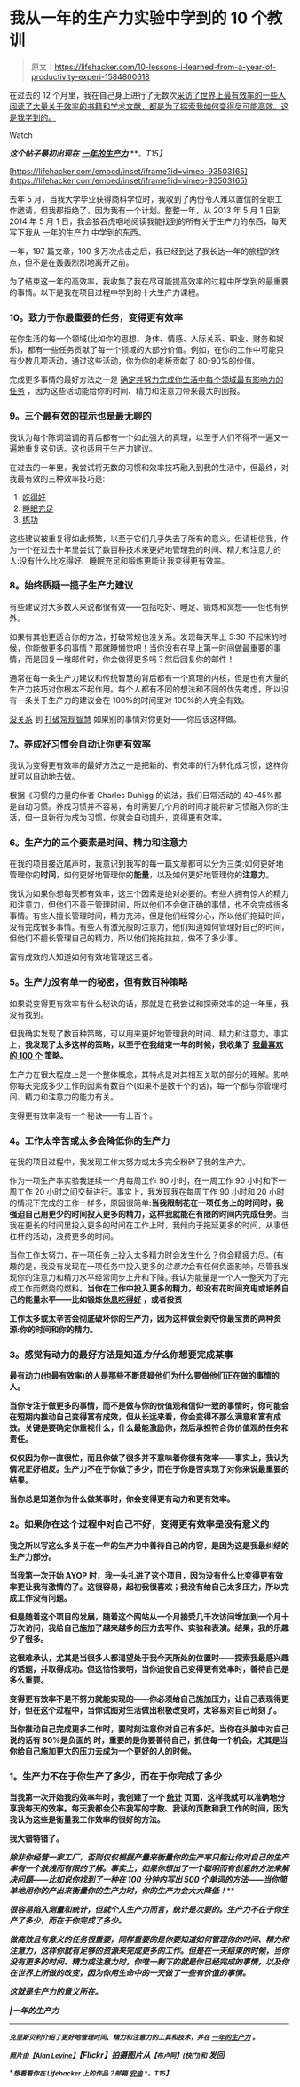 # 我从一年的生产力实验中学到的 10 个教训

> 原文：<https://lifehacker.com/10-lessons-i-learned-from-a-year-of-productivity-experi-1584800618>

在过去的 12 个月里，我在自己身上进行了无数次[采访了世界上最有效率的一些人](http://ayearofproductivity.com/category/interviews/)[阅读了大量关于效率的书籍和学术文献，都是为了探索我如何变得尽可能高效。这是我学到的。](http://ayearofproductivity.com/favorite-books-productivity/)

Watch

***这个帖子最初出现在*** [***一年的生产力***](http://ayearofproductivity.com/top-lessons-learned-a-year-of-productivity/) ***。*T15】**

 [https://lifehacker.com/embed/inset/iframe?id=vimeo-93503165](https://lifehacker.com/embed/inset/iframe?id=vimeo-93503165) 

去年 5 月，当我大学毕业获得商科学位时，我收到了两份令人难以置信的全职工作邀请，但我都拒绝了，因为我有一个计划。整整一年，从 2013 年 5 月 1 日到 2014 年 5 月 1 日，我会狼吞虎咽地阅读我能找到的所有关于生产力的东西，每天写下我从 [一年的生产力](http://ayearofproductivity.com/) 中学到的东西。

一年，197 篇文章，100 多万次点击之后，我已经到达了我长达一年的旅程的终点，但不是在轰轰烈烈地离开之前。

为了结束这一年的高效率，我收集了我在尽可能提高效率的过程中所学到的最重要的事情。以下是我在项目过程中学到的十大生产力课程。

### 10。致力于你最重要的任务，变得更有效率

在你生活的每一个领域(比如你的思想、身体、情感、人际关系、职业、财务和娱乐)，都有一些任务贡献了每一个领域的大部分价值。例如，在你的工作中可能只有少数几项活动，通过这些活动，你为你的老板贡献了 80-90%的价值。

完成更多事情的最好方法之一是 [确定并努力完成你生活中每个领域最有影响力的任务](http://ayearofproductivity.com/how-to-determine-highest-leverage-activities-work/) ，因为这些活动能给你的时间、精力和注意力带来最大的回报。

### **9。三个最有效的提示也是最无聊的**

我认为每个陈词滥调的背后都有一个如此强大的真理，以至于人们不得不一遍又一遍地重复这句话。这也适用于生产力建议。

在过去的一年里，我尝试将无数的习惯和效率技巧融入到我的生活中，但最终，对我最有效的三种效率技巧是:

1.  [吃得好](http://vitals.lifehacker.com/the-only-three-things-everybody-agrees-on-when-it-comes-1709039566)
2.  [睡眠充足](http://lifehacker.com/how-to-get-better-sleep-and-need-less-every-night-5971884#_ga=1.242005514.98392234.1438719319)
3.  [练功](http://vitals.lifehacker.com/you-dont-need-to-spend-hours-in-the-gym-to-lose-weight-1699058686)

这些建议被重复得如此频繁，以至于它们几乎失去了所有的意义。但请相信我，作为一个在过去十年里尝试了数百种技术来更好地管理我的时间、精力和注意力的人:没有什么比吃得好、睡眠充足和锻炼更能让我变得更有效率。

### **8。始终质疑一揽子生产力建议**

有些建议对大多数人来说都很有效——包括吃好、睡足、锻炼和冥想——但也有例外。

如果有其他更适合你的方法，打破常规也没关系。发现每天早上 5:30 不起床的时候，你能做更多的事情？那就睡懒觉吧！当你没有在早上第一时间做最重要的事情，而是回复一堆邮件时，你会做得更多吗？然后回复你的邮件！

通常在每一条生产力建议和传统智慧的背后都有一个真理的内核，但是也有大量的生产力技巧对你根本不起作用。每个人都有不同的想法和不同的优先考虑，所以没有一条关于生产力的建议会在 100%的时间里对 100%的人完全有效。

[没关系](https://lifehacker.com/seven-productivity-myths-debunked-by-science-and-comm-5965826) 到 [打破常规智慧](http://lifehacker.com/more-productivity-myths-debunked-by-science-and-commo-514253858) 如果别的事情对你更好——你应该这样做。

### **7。养成好习惯会自动让你更有效率**

我认为变得更有效率的最好方法之一是把新的、有效率的行为转化成习惯，这样你就可以自动地去做。

根据《习惯的力量的作者 Charles Duhigg 的说法，我们日常活动的 40-45%都是自动习惯。养成习惯并不容易，有时需要几个月的时间才能将新习惯融入你的生活，但一旦新行为成为习惯，你就会自动提升，变得更有效率。

### **6。生产力的三个要素是时间、精力和注意力**

在我的项目接近尾声时，我意识到我写的每一篇文章都可以分为三类:如何更好地管理你的**时间**，如何更好地管理你的**能量**，以及如何更好地管理你的**注意力**。

我认为如果你想每天都有效率，这三个因素是绝对必要的。有些人拥有惊人的精力和注意力，但他们不善于管理时间，所以他们不会做正确的事情，也不会完成很多事情。有些人擅长管理时间，精力充沛，但是他们经常分心，所以他们拖延时间，没有完成很多事情。有些人有激光般的注意力，他们知道如何管理好自己的时间，但他们不擅长管理自己的精力，所以他们拖拖拉拉，做不了多少事。

富有成效的人知道如何有效地管理这三者。

### **5。生产力没有单一的秘密，但有数百种策略**

如果说变得更有效率有什么秘诀的话，那就是在我尝试和探索效率的这一年里，我没有找到。

但我确实发现了数百种策略，可以用来更好地管理我的时间、精力和注意力。事实上，**我发现了太多这样的策略，以至于在我结束一年的时候，我收集了** [**我最喜欢的 100 个**](http://ayearofproductivity.com/100-time-energy-attention-hacks-will-make-productive) **策略。**

生产力在很大程度上是一个整体概念，其特点是对其相互关联的部分的理解。影响你每天完成多少工作的因素有数百个(如果不是数千个的话)，每一个都与你管理时间、精力和注意力的能力有关。

变得更有效率没有一个秘诀——有上百个。

### **4。工作太辛苦或太多会降低你的生产力**

在我的项目过程中，我发现工作太努力或太多完全粉碎了我的生产力。

作为一项生产率实验我连续一个月每周工作 90 小时，在一周工作 90 小时和下一周工作 20 小时之间交替进行。事实上，我发现我在每周工作 90 小时和 20 小时的情况下完成的工作一样多，原因很简单:**当我限制花在一项任务上的时间时，我强迫自己用更少的时间投入更多的精力，这样我就能在有限的时间内完成任务**。当我在更长的时间里投入更多的时间在工作上时，我倾向于拖延更多的时间，从事低杠杆的活动，浪费更多的时间。

当你工作太努力，在一项任务上投入太多精力时会发生什么？你会精疲力尽。(有趣的是，我没有发现在一项任务中投入更多的*注意力*会有任何负面影响，尽管我发现你的注意力和精力水平经常同步上升和下降。)我认为能量是一个人一整天为了完成工作而燃烧的燃料。**当你在工作中投入更多的精力，却没有花时间充电或培养自己的能量水平——比如锻炼**[](http://ayearofproductivity.com/exercise-to-boost-your-focus/)****[**休息**](http://ayearofproductivity.com/get-work-done-take-breaks/)**[**吃得好**](http://ayearofproductivity.com/body-composition-experiment-introduction/) **，或者投资**[](http://ayearofproductivity.com/9-stress-relief-strategies-that-actually-work/)******

******工作太多或太辛苦会彻底破坏你的生产力，因为这样做会剥夺你最宝贵的两种资源:你的时间和你的精力。******

### ********3。感觉有动力的最好方法是知道*为什么*你想要完成某事********

****最有动力(也最有效率)的人是那些不断质疑他们为什么要做他们正在做的事情的人。**** 

****当你专注于做更多的事情，而不是做与你的价值观和信仰一致的事情时，你可能会在短期内推动自己变得富有成效，但从长远来看，你会变得不那么满意和富有成效。关键是要确定你重视什么，什么最能激励你，然后承担符合你价值观的任务和责任。****

****仅仅因为你一直很忙，而且你做了很多并不意味着你很有效率——事实上，我认为情况正好相反。生产力不在于你做了多少，而在于你是否实现了对你来说最重要的结果。****

****当你总是知道你为什么做某事时，你会变得更有动力和更有效率。****

### ******2。如果你在这个过程中对自己不好，变得更有效率是没有意义的******

****我之所以写这么多关于在一年的生产力中善待自己的内容，是因为这是我最纠结的生产力部分。****

****当我第一次开始 AYOP 时，我一头扎进了这个项目，因为没有什么比变得更有效率更让我有激情的了。这很容易，起初我很喜欢；我没有给自己太多压力，所以完成工作没有问题。****

****但是随着这个项目的发展，随着这个网站从一个月接受几千次访问增加到一个月十万次访问，我给自己施加了越来越多的压力去写作、实验和表演。结果，我的乐趣少了很多。****

****这很难承认，尤其是当很多人都渴望处于我今天所处的位置时——探索我最感兴趣的话题，并取得成功。但这恰恰表明，当你迫使自己变得更有效率时，善待自己是多么重要。****

****变得更有效率不是不努力就能实现的——你必须给自己施加压力，让自己表现得更好，但在这个过程中，当你试图对生活做出积极改变时，太容易对自己苛刻了。****

****当你推动自己完成更多工作时，要时刻注意你对自己有多好。当你在头脑中对自己说的话有 80%是负面的 时，重要的是你要善待自己，抓住每一个机会，尤其是当你给自己施加更大的压力去成为一个更好的人的时候。****

### ******1。生产力不在于你生产了多少，而在于你完成了多少******

****当我第一次开始我的效率年时，我创建了一个 [统计](http://ayearofproductivity.com/statistics/) 页面，这样我就可以准确地分享我每天的效率。每天我都会公布我写的字数、我读的页数和我工作的时间，因为我认为这些是衡量我工作效率的很好的方法。**** 

****我大错特错了。****

****除非你经营一家工厂，否则仅仅根据产量来衡量你的生产率只能让你对自己的生产率有一个肤浅而有限的了解。事实上，如果你想出了一个聪明而有创意的方法来解决问题——比如说你找到了一种在 100 分钟内写出 500 个单词的方法——当你简单地用你的产出来衡量你的生产力时，你的生产力会大大降低*！*****

*****很容易陷入测量和统计，但就个人生产力而言，统计是次要的。生产力不在于你生产了多少，而在于你完成了多少。*****

*****做高效且有意义的任务很重要，同样重要的是你要知道如何管理你的时间、精力和注意力，这样你就有足够的资源来完成更多的工作。但是在一天结束的时候，当你没有更多的时间、精力或注意力时，你唯一剩下的就是你已经完成的事情，以及你在世界上所做的改变，因为你用生命中的一天做了一些有价值的事情。*****

*****这就是生产力的意义所在。*****

*****|一年的生产力***** 

* * *

*****<small>*克里斯贝利介绍了更好地管理时间、精力和注意力的工具和技术，并在*</small> [<small>*一年的生产力*</small>](http://ayearofproductivity.com/) <small>*。*</small>***** 

*****<small>*照片由*</small>[<small>*【Alan Levine】*</small>](https://www.flickr.com/photos/cogdog/8709798822)*【Flickr】拍摄图片从*<small>【布卢阿】</small><small>*(快门)和*</small> 发回*****

*****<small>*想看看你在 Lifehacker 上的作品？邮箱*</small> [<small>*安迪*</small>](mailto:andy@lifehacker.com) <small>*。*T15】</small>*****